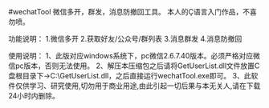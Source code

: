 #wechatTool
微信多开，群发，消息防撤回工具。 
本人的Ç语言入门作品，不喜勿喷。

功能说明：
1.微信多开
2.获取好友/公众号/群列表
3.消息群发
4.消息防撤回

使用说明：
1、此版对应windows系统下，pc微信2.6.7.40版本。必须严格对应微信pc版本，否则无法使用。
2、解压本压缩包之后请将GetUserList.dll文件放置C盘根目录下->C:\GetUserList.dll，之后直接运行wechatTool.exe即可。
3、此软件仅供学习、研究使用,切勿用于商业用途,由此引起一切后果与本无关人,请在下载24小时内删除。
